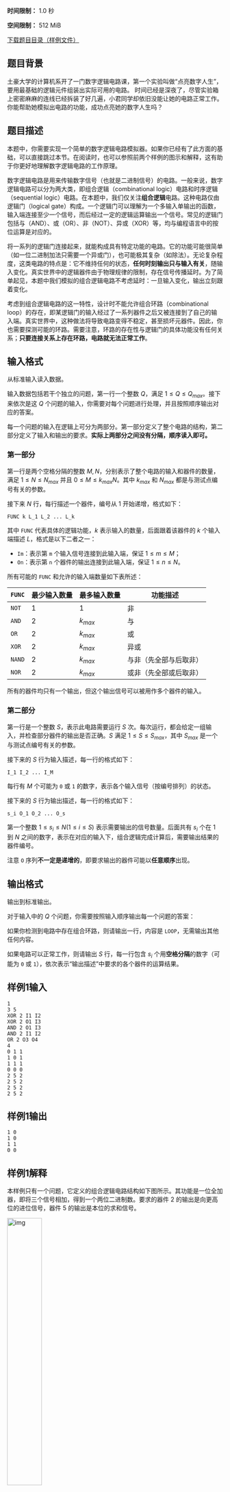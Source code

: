 


**时间限制：** 1.0 秒 


**空间限制：** 512 MiB

[下载题目目录（样例文件）](examples/CSP202009-3.zip)




## 题目背景

土豪大学的计算机系开了一门数字逻辑电路课，第一个实验叫做“点亮数字人生”，要用最基础的逻辑元件组装出实际可用的电路。
时间已经是深夜了，尽管实验箱上密密麻麻的连线已经拆装了好几遍，小君同学却依旧没能让她的电路正常工作。
你能帮助她模拟出电路的功能，成功点亮她的数字人生吗？

## 题目描述

本题中，你需要实现一个简单的数字逻辑电路模拟器。如果你已经有了此方面的基础，可以直接跳过本节。在阅读时，也可以参照前两个样例的图示和解释，这有助于你更好地理解数字逻辑电路的工作原理。

数字逻辑电路是用来传输数字信号（也就是二进制信号）的电路。一般来说，数字逻辑电路可以分为两大类，即组合逻辑（combinational logic）电路和时序逻辑（sequential logic）电路。在本题中，我们仅关注**组合逻辑**电路。这种电路仅由逻辑门（logical gate）构成。一个逻辑门可以理解为一个多输入单输出的函数，输入端连接至少一个信号，而后经过一定的逻辑运算输出一个信号。常见的逻辑门包括与（AND）、或（OR）、非（NOT）、异或（XOR）等，均与编程语言中的按位运算是对应的。

将一系列的逻辑门连接起来，就能构成具有特定功能的电路。它的功能可能很简单（如一位二进制加法只需要一个异或门），也可能极其复杂（如除法）。无论复杂程度，这类电路的特点是：它不维持任何的状态，**任何时刻输出只与输入有关**，随输入变化。真实世界中的逻辑器件由于物理规律的限制，存在信号传播延时。为了简单起见，本题中我们模拟的组合逻辑电路不考虑延时：一旦输入变化，输出立刻跟着变化。

考虑到组合逻辑电路的这一特性，设计时不能允许组合环路（combinational loop）的存在，即某逻辑门的输入经过了一系列器件之后又被连接到了自己的输入端。真实世界中，这种做法将导致电路变得不稳定，甚至损坏元器件。因此，你也需要探测可能的环路。需要注意，环路的存在性与逻辑门的具体功能没有任何关系；**只要连接关系上存在环路，电路就无法正常工作**。

## 输入格式

从标准输入读入数据。

输入数据包括若干个独立的问题，第一行一个整数 $Q$，满足 $1 \leq Q \leq Q_{max}$。接下来依次是这 $Q$ 个问题的输入，你需要对每个问题进行处理，并且按照顺序输出对应的答案。

每一个问题的输入在逻辑上可分为两部分。第一部分定义了整个电路的结构，第二部分定义了输入和输出的要求。**实际上两部分之间没有分隔，顺序读入即可。**

### 第一部分

第一行是两个空格分隔的整数 $M, N$，分别表示了整个电路的输入和器件的数量，满足 $1 \leq N \leq N_{max}$ 并且 $0 \leq M \leq k_{max} N$。其中 $k_{max}$ 和 $N_{max}$ 都是与测试点编号有关的参数。

接下来 $N$ 行，每行描述一个器件，编号从 1 开始递增，格式如下：

```
FUNC k L_1 L_2 ... L_k
```

其中 `FUNC` 代表具体的逻辑功能，$k$ 表示输入的数量，后面跟着该器件的 $k$ 个输入端描述 $L$，格式是以下二者之一：

* `Im`：表示第 `m` 个输入信号连接到此输入端，保证 $1 \leq m \leq M$；
* `On`：表示第 `n` 个器件的输出连接到此输入端，保证 $1 \leq n \leq N$。

所有可能的 `FUNC` 和允许的输入端数量如下表所述：

| `FUNC` | 最少输入数量 | 最多输入数量 | 功能描述         |
| ------ | ------------ | ------------ | ---------------- |
| `NOT`  | 1            | 1            | 非               |
| `AND`  | 2            | $k_{max}$    | 与               |
| `OR`   | 2            | $k_{max}$    | 或               |
| `XOR`  | 2            | $k_{max}$    | 异或             |
| `NAND` | 2            | $k_{max}$    | 与非（先全部与后取非） |
| `NOR`  | 2            | $k_{max}$    | 或非（先全部或后取非） |

所有的器件均只有一个输出，但这个输出信号可以被用作多个器件的输入。

### 第二部分

第一行是一个整数 $S$，表示此电路需要运行 $S$ 次。每次运行，都会给定一组输入，并检查部分器件的输出是否正确。$S$ 满足 $1 \leq S \leq S_{max}$，其中 $S_{max}$ 是一个与测试点编号有关的参数。

接下来的 $S$ 行为输入描述，每一行的格式如下：

```
I_1 I_2 ... I_M
```

每行有 $M$ 个可能为 `0` 或 `1` 的数字，表示各个输入信号（按编号排列）的状态。

接下来的 $S$ 行为输出描述，每一行的格式如下：

```
s_i O_1 O_2 ... O_s
```

第一个整数 $1 \leq s_i \leq N (1 \leq i \leq S)$ 表示需要输出的信号数量。后面共有 $s_i$ 个在 $1$ 到 $N$ 之间的数字，表示在对应的输入下，组合逻辑完成计算后，需要输出结果的器件编号。

注意 `O` 序列**不一定是递增的**，即要求输出的器件可能以**任意顺序**出现。

## 输出格式

输出到标准输出。

对于输入中的 $Q$ 个问题，你需要按照输入顺序输出每一个问题的答案：

如果你检测到电路中存在组合环路，则请输出一行，内容是 `LOOP`，无需输出其他任何内容。

如果电路可以正常工作，则请输出 $S$ 行，每一行包含 $s_i$ 个用**空格分隔**的数字（可能为 `0` 或 `1`），依次表示“输出描述”中要求的各个器件的运算结果。








## 样例1输入

```plain
1
3 5
XOR 2 I1 I2
XOR 2 O1 I3
AND 2 O1 I3
AND 2 I1 I2
OR 2 O3 O4
4
0 1 1
1 0 1
1 1 1
0 0 0
2 5 2
2 5 2
2 5 2
2 5 2

```



## 样例1输出

```plain
1 0
1 0
1 1
0 0
```


## 样例1解释

本样例只有一个问题，它定义的组合逻辑电路结构如下图所示。其功能是一位全加器，即将三个信号相加，得到一个两位二进制数。要求的器件 2 的输出是向更高位的进位信号，器件 5 的输出是本位的求和信号。

 <img src="attachments/CSP202009-3-0.png" alt="img" align="center" width="40%"/> 

对于第一组输入 `0 1 1`，输出是 `1 0`；对于第二组输入 `1 0 1`，输出恰好依旧是 `1 0`（但电路内部状态不同）。








## 样例2输入

```plain
1
2 6
NOR 2 O4 I2
AND 2 O4 O6
XOR 2 O5 O1
NOT 1 O6
NAND 2 O2 O2
AND 2 I1 O3
2
0 0
1 0
3 2 3 4
6 1 2 3 4 5 6

```



## 样例2输出

```plain
LOOP
```


## 样例2解释

本样例也只有一个问题，它定义的组合逻辑电路结构如下图所示。

 <img src="attachments/CSP202009-3-1.png" alt="img" align="center" width="40%"/> 

这是一个带组合环路的电路，因此无法正常工作。特别地，其中最短的环路有以下三条：

* `6 - 2 - 5 - 3 - 6`
* `4 - 1 - 3 - 6 - 4`
* `2 - 5 - 3 - 6 - 2`

## 子任务

本题共有 $10$ 个测试点，每个测试点占 $10$ 分。

 
	


<table class="table table-bordered"><thead><tr><th rowspan="1">测试点</th><th rowspan="1">$N_{max}$</th><th rowspan="1">$k_{max}$</th><th rowspan="1">$S_{max}$</th><th rowspan="1">$Q_{max}$</th><th rowspan="1">可能存在环</th></tr></thead><tbody><tr><td rowspan="1">1, 2</td><td rowspan="1">$50$</td><td rowspan="2">$2$</td><td rowspan="1">$100$</td><td rowspan="1">$1$</td><td rowspan="2">否</td></tr><tr><td rowspan="1">3, 4, 5</td><td rowspan="1">$100$</td><td rowspan="1">$500$</td><td rowspan="1">$2$</td></tr><tr><td rowspan="1">6, 7, 8, 9, 10</td><td rowspan="1">$500$</td><td rowspan="1">$5$</td><td rowspan="1">$10000$</td><td rowspan="1">$5$</td><td rowspan="1">是</td></tr></tbody></table> 